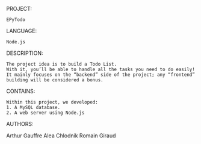 PROJECT: 

    EPyTodo


LANGUAGE:

    Node.js


DESCRIPTION:

    The project idea is to build a Todo List.
    With it, you’ll be able to handle all the tasks you need to do easily!
    It mainly focuses on the “backend” side of the project; any “frontend”
    building will be considered a bonus.


CONTAINS:

    Within this project, we developed:
    1. A MySQL database.
    2. A web server using Node.js


AUTHORS:

Arthur Gauffre
Alea Chlodnik
Romain Giraud
